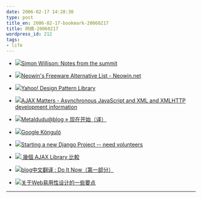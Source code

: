 ```yaml
---
date: 2006-02-17 14:28:30
type: post
title_en: 2006-02-17-bookmark-20060217
title: 网摘-20060217
wordpress_id: 212
tags:
- life
---
```

	
* ![](http://simon.incutio.com/favicon.ico)[Simon Willison: Notes from the summit](http://simon.incutio.com/archive/2006/02/08/summit)
	
* ![](http://www.neowin.net/favicon.ico)[Neowin's Freeware Alternative List - Neowin.net](http://www.neowin.net/forum/index.php?showtopic=320017)
	
* ![](http://developer.yahoo.net/favicon.ico)[Yahoo! Design Pattern Library](http://developer.yahoo.net/ypatterns/)
	
* ![](http://www.ajaxmatters.com/favicon.ico)[AJAX Matters - Asynchronous JavaScript and XML and XMLHTTP development information](http://www.ajaxmatters.com/r/resources?id=17)
	
* ![](http://www.metaldudu.com/favicon.ico)[Metaldudu@blog » 现在开始（译）](http://www.metaldudu.com/blog/index.php/109)
	
* ![](http://goog-kongulo.sourceforge.net/favicon.ico)[Google Könguló](http://goog-kongulo.sourceforge.net/)
	
* ![](http://feh.holsman.net/favicon.ico)[Starting a new Django Project -- need volunteers](http://feh.holsman.net/articles/2006/02/15/starting-a-new-django-project-need-volunteers)
	
* ![](http://blog.markplace.net/favicon.ico)[ 幾個 AJAX Library 比較](http://blog.markplace.net/marks_place/1/2006/02/14/81)
	
* ![](http://chn.blogbeta.com/favicon.ico)[blog中文翻译 : Do It Now（第一部分）](http://chn.blogbeta.com/114.html)
	
* ![](http://tagriver.blog.tagriver.com/favicon.ico)[关于Web易用性设计的一些要点](http://tagriver.blog.tagriver.com/?p=932)
---



